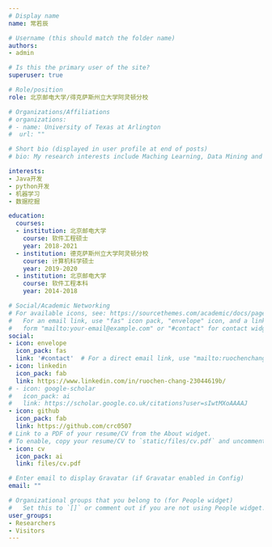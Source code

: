 ```yaml
---
# Display name
name: 常若辰

# Username (this should match the folder name)
authors:
- admin

# Is this the primary user of the site?
superuser: true

# Role/position
role: 北京邮电大学/得克萨斯州立大学阿灵顿分校

# Organizations/Affiliations
# organizations:
# - name: University of Texas at Arlington
#  url: ""

# Short bio (displayed in user profile at end of posts)
# bio: My research interests include Maching Learning, Data Mining and Big Data.

interests:
- Java开发
- python开发
- 机器学习
- 数据挖掘

education:
  courses:
  - institution: 北京邮电大学
    course: 软件工程硕士
    year: 2018-2021
  - institution: 德克萨斯州立大学阿灵顿分校
    course: 计算机科学硕士
    year: 2019-2020
  - institution: 北京邮电大学
    course: 软件工程本科
    year: 2014-2018

# Social/Academic Networking
# For available icons, see: https://sourcethemes.com/academic/docs/page-builder/#icons
#   For an email link, use "fas" icon pack, "envelope" icon, and a link in the
#   form "mailto:your-email@example.com" or "#contact" for contact widget.
social:
- icon: envelope
  icon_pack: fas
  link: '#contact'  # For a direct email link, use "mailto:ruochenchang@163.com".
- icon: linkedin
  icon_pack: fab
  link: https://www.linkedin.com/in/ruochen-chang-23044619b/
# - icon: google-scholar
#   icon_pack: ai
#   link: https://scholar.google.co.uk/citations?user=sIwtMXoAAAAJ
- icon: github
  icon_pack: fab
  link: https://github.com/crc0507
# Link to a PDF of your resume/CV from the About widget.
# To enable, copy your resume/CV to `static/files/cv.pdf` and uncomment the lines below.
- icon: cv
  icon_pack: ai
  link: files/cv.pdf

# Enter email to display Gravatar (if Gravatar enabled in Config)
email: ""

# Organizational groups that you belong to (for People widget)
#   Set this to `[]` or comment out if you are not using People widget.
user_groups:
- Researchers
- Visitors
---
```


